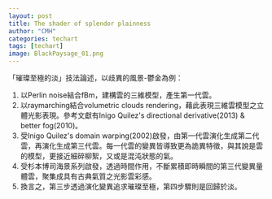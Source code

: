 ```yaml
---
layout: post
title: The shader of splendor plainness
author: "CMH"
categories: techart
tags: [techart]
image: BlackPaysage_01.png
---
```


「璀璨至極的淡」技法論述，以歧異的風景-鬱金為例：  
1. 以Perlin noise結合fBm，建構雲的三維模型，產生第一代雲。
2. 以raymarching結合volumetric clouds rendering，藉此表現三維雲模型之立體光影表現。參考文獻有Inigo Quilez's directional derivative(2013) & better fog(2010)。
4. 受Inigo Quilez's domain warping(2002)啟發，由第一代雲演化生成第二代雲，再演化生成第三代雲。每一代雲的變異皆導致更為詭異特徵，與其說是雲的模型，更接近細碎柳絮，又或是混沌狀態的氣。
5. 受杉本博司海景系列啟發，透過時間作用，不斷累積即時瞬間的第三代變異量體雲，聚集成具有古典氣質之光影雲彩感。
6. 換言之，第三步透過演化變異追求璀璨至極，第四步驟則是回歸於淡。



